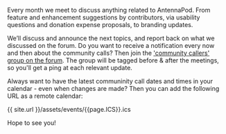 Every month we meet to discuss anything related to AntennaPod. From feature and enhancement suggestions by contributors, via usability questions and donation expense proposals, to branding updates.

We’ll discuss and announce the next topics, and report back on what we discussed on the forum. Do you want to receive a notification every now and then about the community calls? Then join the ['community callers' group on the forum](https://forum.antennapod.org/g/community-callers). The group will be tagged before & after the meetings, so you'll get a ping at each relevant update.

Always want to have the latest communinity call dates and times in your calendar - even when changes are made?
Then you can add the following URL as a remote calendar:
<!-- mdpo-disable-next-line -->
{{ site.url }}/assets/events/{{page.ICS}}.ics

Hope to see you!
